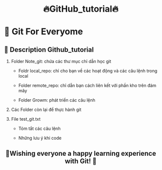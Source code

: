 <h1 align='center'> 🔥GitHub_tutorial🔥</h1>
<h1>🌱 Git For Everyome</h1>
<h2> 🔭 Description Github_tutorial</h2>

1. Folder Note_git: chứa các thư mục chỉ dẫn học git

      - Foldr local_repo: chỉ cho bạn về các hoạt động và các câu lệnh trong local
      
      - Folder remote_repo: chỉ dẫn bạn cách liên kết với phần kho trên đám mây
      
      - Folder Growm: phát triển các câu lệnh 
     
2. Các Folder còn lại để thực hành git
3. File test_git.txt

      - Tóm tắt các câu lệnh
  
      - Những lưu ý khi code

<h2 align='center'>  👯Wishing everyone a happy learning experience with Git! 👯 </h2>

 

